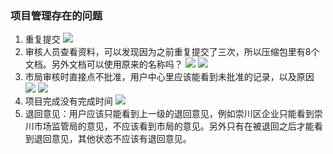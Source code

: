 ### 项目管理存在的问题
1. 重复提交
![](https://gzh-1256606673.cos.ap-shanghai.myqcloud.com/2018-07-19_22-17-28.gif)
2. 审核人员查看资料，可以发现因为之前重复提交了三次，所以压缩包里有8个文档。另外文档可以使用原来的名称吗？
![](https://gzh-1256606673.cos.ap-shanghai.myqcloud.com/chrome_2018-07-19_22-32-53.jpg)
![](https://gzh-1256606673.cos.ap-shanghai.myqcloud.com/WinRAR_2018-07-19_22-34-12.jpg)
3. 市局审核时直接点不批准，用户中心里应该能看到未批准的记录，以及原因
![](https://gzh-1256606673.cos.ap-shanghai.myqcloud.com/ApplicationFrameHost_2018-07-19_23-14-16.jpg)
![](https://gzh-1256606673.cos.ap-shanghai.myqcloud.com/chrome_2018-07-19_23-14-40.jpg)
4. 项目完成没有完成时间
![](https://gzh-1256606673.cos.ap-shanghai.myqcloud.com/chrome_2018-07-19_23-20-48.jpg)
5. 退回意见：用户应该只能看到上一级的退回意见，例如崇川区企业只能看到崇川市场监管局的意见，不应该看到市局的意见。另外只有在被退回之后才能看到退回意见，其他状态不应该有退回意见。

